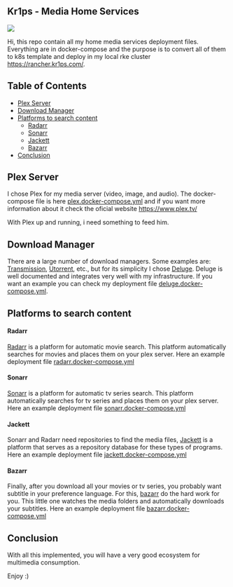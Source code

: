 ## Kr1ps - Media Home Services
![](http://kr1ps.com/wp-content/uploads/2020/03/navigate-to-start-letter-k-sign-180x180.png)

Hi, this repo contain all my home media services deployment files. Everything are in docker-compose and the purpose is to convert all of them to k8s template and deploy in my local rke cluster https://rancher.kr1ps.com/.

## Table of Contents

- [Plex Server](#Plex-Server)
- [Download Manager](#Download-Manager)
- [Platforms to search content](#Platforms-to-search-content)
  - [Radarr](#Radarr)
  - [Sonarr](#Sonarr)
  - [Jackett](#Jackett)
  - [Bazarr](#Bazarr)
- [Conclusion](#Conclusion)


## Plex Server

I chose Plex for my media server (video, image, and audio). The docker-compose file is here [plex.docker-compose.yml](https://github.com/kr1ps/kr1ps-MediaHomeServices/blob/master/plex.docker-compose.yml) and if you want more information about it check the oficial website https://www.plex.tv/

With Plex up and running, i need something to feed him.

## Download Manager

There are a large number of download managers. Some examples are: [Transmission](https://transmissionbt.com/), [Utorrent](https://www.utorrent.com/), etc., but for its simplicity I chose [Deluge](https://deluge-torrent.org/). Deluge is well documented and integrates very well with my infrastructure. If you want an example you can check my deployment file [deluge.docker-compose.yml](https://github.com/kr1ps/kr1ps-MediaHomeServices/blob/master/deluge.docker-compose.yml).

## Platforms to search content

#### Radarr

[Radarr](https://radarr.video/) is a platform for automatic movie search. This platform automatically searches for movies and places them on your plex server. Here an example deployment file [radarr.docker-compose.yml](https://github.com/kr1ps/kr1ps-MediaHomeServices/blob/master/radarr.docker-compose.yml)

#### Sonarr

[Sonarr](https://sonarr.tv/) is a platform for automatic tv series search. This platform automatically searches for tv series and places them on your plex server. Here an example deployment file [sonarr.docker-compose.yml](https://github.com/kr1ps/kr1ps-MediaHomeServices/blob/master/sonarr.docker-compose.yml)

#### Jackett

Sonarr and Radarr need repositories to find the media files,  [Jackett](https://libraries.io/github/Jackett/Jackett/) is a platform that serves as a repository database for these types of programs. Here an example deployment file [jackett.docker-compose.yml](https://github.com/kr1ps/kr1ps-MediaHomeServices/blob/master/jackett.docker-compose.yml)

#### Bazarr

Finally, after you download all your movies or tv series, you probably want subtitle in your preference language. For this, [bazarr](https://www.bazarr.media/) do the hard work for you. This little one watches the media folders and automatically downloads your subtitles. Here an example deployment file [bazarr.docker-compose.yml](https://github.com/kr1ps/kr1ps-MediaHomeServices/blob/master/bazarr.docker-compose.yml)

## Conclusion

With all this implemented, you will have a very good ecosystem for multimedia consumption.

Enjoy  :)


